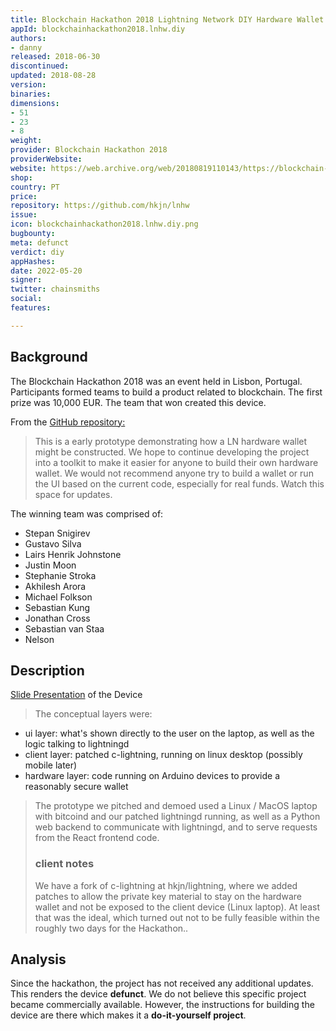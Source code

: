 ```yaml
---
title: Blockchain Hackathon 2018 Lightning Network DIY Hardware Wallet
appId: blockchainhackathon2018.lnhw.diy
authors:
- danny
released: 2018-06-30
discontinued: 
updated: 2018-08-28
version: 
binaries: 
dimensions:
- 51
- 23
- 8
weight: 
provider: Blockchain Hackathon 2018
providerWebsite: 
website: https://web.archive.org/web/20180819110143/https://blockchain-hackathon.com/
shop: 
country: PT
price: 
repository: https://github.com/hkjn/lnhw
issue: 
icon: blockchainhackathon2018.lnhw.diy.png
bugbounty: 
meta: defunct
verdict: diy
appHashes: 
date: 2022-05-20
signer: 
twitter: chainsmiths
social: 
features: 

---
```


## Background 

The Blockchain Hackathon 2018 was an event held in Lisbon, Portugal. Participants formed teams to build a product related to blockchain. The first prize was 10,000 EUR. The team that won created this device. 

From the [GitHub repository:](https://github.com/hkjn/lnhw)

> This is a early prototype demonstrating how a LN hardware wallet might be constructed. We hope to continue developing the project into a toolkit to make it easier for anyone to build their own hardware wallet. We would not recommend anyone try to build a wallet or run the UI based on the current code, especially for real funds. Watch this space for updates.

The winning team was comprised of: 

- Stepan Snigirev
- Gustavo Silva
- Lairs Henrik Johnstone
- Justin Moon
- Stephanie Stroka
- Akhilesh Arora
- Michael Folkson
- Sebastian Kung 
- Jonathan Cross 
- Sebastian van Staa
- Nelson 

## Description 

[Slide Presentation](https://github.com/hkjn/lnhw/blob/master/chainhack-slides.pdf) of the Device

> The conceptual layers were:
> 
- ui layer: what's shown directly to the user on the laptop, as well as the logic talking to lightningd
- client layer: patched c-lightning, running on linux desktop (possibly mobile later)
- hardware layer: code running on Arduino devices to provide a reasonably secure wallet
>
> The prototype we pitched and demoed used a Linux / MacOS laptop with bitcoind and our patched lightningd running, as well as a Python web backend to communicate with lightningd, and to serve requests from the React frontend code.
>
> ### client notes
>
> We have a fork of c-lightning at hkjn/lightning, where we added patches to allow the private key material to stay on the hardware wallet and not be exposed to the client device (Linux laptop). At least that was the ideal, which turned out not to be fully feasible within the roughly two days for the Hackathon..

## Analysis 

Since the hackathon, the project has not received any additional updates. This renders the device **defunct**. We do not believe this specific project became commercially available. However, the instructions for building the device are there which makes it a **do-it-yourself project**.
